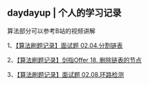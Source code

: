 ## daydayup | 个人的学习记录

算法部分可以参考B站的视频讲解

1、[【算法刷题记录】面试题 02.04.分割链表](https://www.bilibili.com/video/BV1NZ4y1Z7A3/)

2、[【算法刷题记录】剑指Offer 18. 删除链表的节点](https://www.bilibili.com/video/BV1Hf4y1F7HR/)

3、[【算法刷题记录】面试题 02.08.环路检测](https://www.bilibili.com/video/BV1EL4y1x7cm/)
